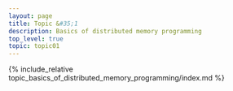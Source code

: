 ```yaml
---
layout: page
title: Topic &#35;1
description: Basics of distributed memory programming
top_level: true
topic: topic01
---
```


{% include_relative topic_basics_of_distributed_memory_programming/index.md %}

